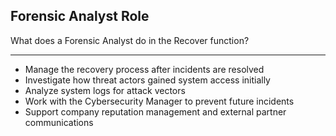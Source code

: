## Forensic Analyst Role

What does a Forensic Analyst do in the Recover function?

---

- Manage the recovery process after incidents are resolved
- Investigate how threat actors gained system access initially
- Analyze system logs for attack vectors
- Work with the Cybersecurity Manager to prevent future incidents
- Support company reputation management and external partner communications

